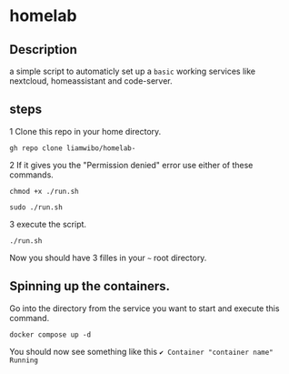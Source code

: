 # homelab
## Description
a simple script to automaticly set up a `basic` working services like nextcloud, homeassistant and code-server.
## steps
1 Clone this repo in your home directory.
```
gh repo clone liamwibo/homelab-
```
2 If it gives you the "Permission denied" error use either of these commands.
```
chmod +x ./run.sh
```
```
sudo ./run.sh
```
3 execute the script.
```
./run.sh
```
Now you should have 3 filles in your `~` root directory.
## Spinning up the containers.
Go into the directory from the service you want to start and execute this command.
```
docker compose up -d
```
You should now see something like this `✔ Container "container name" Running`
